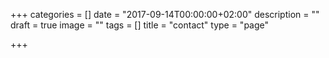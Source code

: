 +++
categories = []
date = "2017-09-14T00:00:00+02:00"
description = ""
draft = true
image = ""
tags = []
title = "contact"
type = "page"

+++
